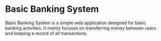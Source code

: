 # Basic Banking System
Basic Banking System is a simple web application designed for basic banking activities. It mainly focuses on transferring money between users and keeping a record of all transactions.
